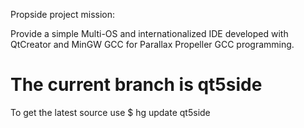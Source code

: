 Propside project mission:

Provide a simple Multi-OS and internationalized IDE developed with QtCreator and MinGW GCC for Parallax Propeller GCC programming.

# The current branch is qt5side #

To get the latest source use $ hg update qt5side